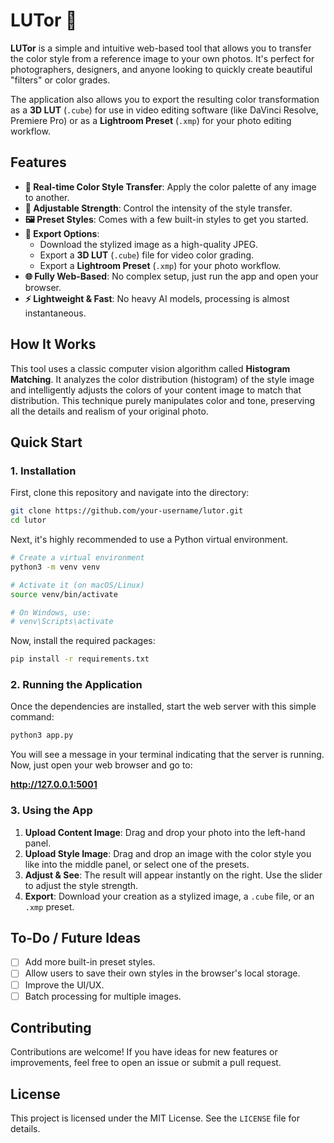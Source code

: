 # LUTor 🎨

**LUTor** is a simple and intuitive web-based tool that allows you to transfer the color style from a reference image to your own photos. It's perfect for photographers, designers, and anyone looking to quickly create beautiful "filters" or color grades.

The application also allows you to export the resulting color transformation as a **3D LUT** (`.cube`) for use in video editing software (like DaVinci Resolve, Premiere Pro) or as a **Lightroom Preset** (`.xmp`) for your photo editing workflow.


## Features

-   **🎨 Real-time Color Style Transfer**: Apply the color palette of any image to another.
-   **💪 Adjustable Strength**: Control the intensity of the style transfer.
-   **🖼️ Preset Styles**: Comes with a few built-in styles to get you started.
-   **💾 Export Options**:
    -   Download the stylized image as a high-quality JPEG.
    -   Export a **3D LUT** (`.cube`) file for video color grading.
    -   Export a **Lightroom Preset** (`.xmp`) for your photo workflow.
-   **🌐 Fully Web-Based**: No complex setup, just run the app and open your browser.
-   **⚡ Lightweight & Fast**: No heavy AI models, processing is almost instantaneous.

## How It Works

This tool uses a classic computer vision algorithm called **Histogram Matching**. It analyzes the color distribution (histogram) of the style image and intelligently adjusts the colors of your content image to match that distribution. This technique purely manipulates color and tone, preserving all the details and realism of your original photo.

## Quick Start

### 1. Installation

First, clone this repository and navigate into the directory:

```bash
git clone https://github.com/your-username/lutor.git
cd lutor
```

Next, it's highly recommended to use a Python virtual environment.

```bash
# Create a virtual environment
python3 -m venv venv

# Activate it (on macOS/Linux)
source venv/bin/activate

# On Windows, use:
# venv\Scripts\activate
```

Now, install the required packages:

```bash
pip install -r requirements.txt
```

### 2. Running the Application

Once the dependencies are installed, start the web server with this simple command:

```bash
python3 app.py
```

You will see a message in your terminal indicating that the server is running. Now, just open your web browser and go to:

**http://127.0.0.1:5001**

### 3. Using the App

1.  **Upload Content Image**: Drag and drop your photo into the left-hand panel.
2.  **Upload Style Image**: Drag and drop an image with the color style you like into the middle panel, or select one of the presets.
3.  **Adjust & See**: The result will appear instantly on the right. Use the slider to adjust the style strength.
4.  **Export**: Download your creation as a stylized image, a `.cube` file, or an `.xmp` preset.

## To-Do / Future Ideas

-   [ ] Add more built-in preset styles.
-   [ ] Allow users to save their own styles in the browser's local storage.
-   [ ] Improve the UI/UX.
-   [ ] Batch processing for multiple images.

## Contributing

Contributions are welcome! If you have ideas for new features or improvements, feel free to open an issue or submit a pull request.

## License

This project is licensed under the MIT License. See the `LICENSE` file for details.

